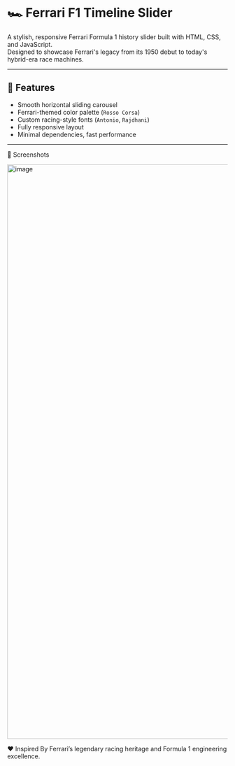 # 🏎️ Ferrari F1 Timeline Slider

A stylish, responsive Ferrari Formula 1 history slider built with HTML, CSS, and JavaScript.  
Designed to showcase Ferrari's legacy from its 1950 debut to today's hybrid-era race machines.

---

## 🚀 Features

- Smooth horizontal sliding carousel
- Ferrari-themed color palette (`Rosso Corsa`)
- Custom racing-style fonts (`Antonio`, `Rajdhani`)
- Fully responsive layout
- Minimal dependencies, fast performance

---

📸 Screenshots

<img width="2556" height="1314" alt="image" src="https://github.com/user-attachments/assets/d9568453-acd5-4d92-ae82-a94ce826f964" />

❤️ Inspired By
Ferrari’s legendary racing heritage and Formula 1 engineering excellence.
